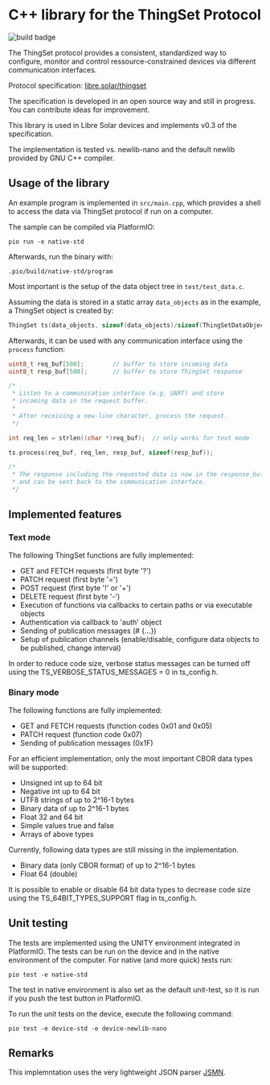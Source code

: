 # C++ library for the ThingSet Protocol

![build badge](https://github.com/LibreSolar/thingset-device-library/actions/workflows/platformio.yml/badge.svg)

The ThingSet protocol provides a consistent, standardized way to configure, monitor and control ressource-constrained devices via different communication interfaces.

Protocol specification: [libre.solar/thingset](https://libre.solar/thingset/)

The specification is developed in an open source way and still in progress. You can contribute ideas for improvement.

This library is used in Libre Solar devices and implements v0.3 of the specification.

The implementation is tested vs. newlib-nano and the default newlib provided by GNU C++ compiler.

## Usage of the library

An example program is implemented in `src/main.cpp`, which provides a shell to access the data via ThingSet protocol if run on a computer.

The sample can be compiled via PlatformIO:

    pio run -e native-std

Afterwards, run the binary with:

    .pio/build/native-std/program

Most important is the setup of the data object tree in `test/test_data.c`.

Assuming the data is stored in a static array `data_objects` as in the example, a ThingSet object is created by:

```C++
ThingSet ts(data_objects, sizeof(data_objects)/sizeof(ThingSetDataObject));
```

Afterwards, it can be used with any communication interface using the `process` function:

```C++
uint8_t req_buf[500];        // buffer to store incoming data
uint8_t resp_buf[500];       // buffer to store ThingSet response

/*
 * Listen to a communication interface (e.g. UART) and store
 * incoming data in the request buffer.
 *
 * After receiving a new-line character, process the request.
 */

int req_len = strlen((char *)req_buf);  // only works for text mode

ts.process(req_buf, req_len, resp_buf, sizeof(resp_buf));

/*
 * The response including the requested data is now in the response_buffer
 * and can be sent back to the communication interface.
 */
```

## Implemented features

### Text mode

The following ThingSet functions are fully implemented:

- GET and FETCH requests (first byte '?')
- PATCH request (first byte '=')
- POST request (first byte '!' or '+')
- DELETE request (first byte '-')
- Execution of functions via callbacks to certain paths or via executable objects
- Authentication via callback to 'auth' object
- Sending of publication messages (# {...})
- Setup of publication channels (enable/disable, configure data objects to be published, change interval)

In order to reduce code size, verbose status messages can be turned off using the TS_VERBOSE_STATUS_MESSAGES = 0 in ts_config.h.

### Binary mode

The following functions are fully implemented:

- GET and FETCH requests (function codes 0x01 and 0x05)
- PATCH request (function code 0x07)
- Sending of publication messages (0x1F)

For an efficient implementation, only the most important CBOR data types will be supported:

- Unsigned int up to 64 bit
- Negative int up to 64 bit
- UTF8 strings of up to 2^16-1 bytes
- Binary data of up to 2^16-1 bytes
- Float 32 and 64 bit
- Simple values true and false
- Arrays of above types

Currently, following data types are still missing in the implementation.

- Binary data (only CBOR format)  of up to 2^16-1 bytes
- Float 64 (double)

It is possible to enable or disable 64 bit data types to decrease code size using the TS_64BIT_TYPES_SUPPORT flag in ts_config.h.

## Unit testing

The tests are implemented using the UNITY environment integrated in PlatformIO. The tests can be run on the device and in the native environment of the computer. For native (and more quick) tests run:

    pio test -e native-std

The test in native environment is also set as the default unit-test, so it is run if you push the test button in PlatformIO.

To run the unit tests on the device, execute the following command:

    pio test -e device-std -e device-newlib-nano

## Remarks

This implemntation uses the very lightweight JSON parser [JSMN](https://github.com/zserge/jsmn).

